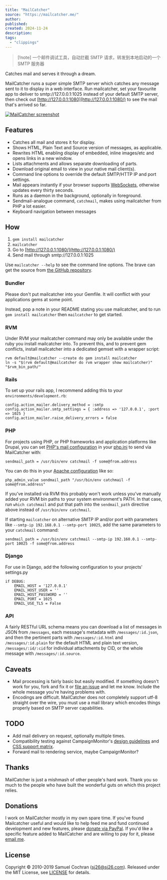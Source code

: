 ```yaml
---
title: "MailCatcher"
source: "https://mailcatcher.me/"
author:
published:
created: 2024-11-24
description:
tags:
  - "clippings"
---
```

> [!note] 一个邮件调试工具，自动拦截 SMTP 请求，转发到本地启动的一个 SMTP 服务器

Catches mail and serves it through a dream.

MailCatcher runs a super simple SMTP server which catches any message sent to it to display in a web interface. Run mailcatcher, set your favourite app to deliver to smtp://127.0.0.1:1025 instead of your default SMTP server, then check out [http://127.0.0.1:1080](http://127.0.0.1:1080/) to see the mail that's arrived so far.

[![MailCatcher screenshot](https://cloud.githubusercontent.com/assets/14028/14093249/4100f904-f598-11e5-936b-e6a396f18e39.png)](https://cloud.githubusercontent.com/assets/14028/14093249/4100f904-f598-11e5-936b-e6a396f18e39.png)

## Features

- Catches all mail and stores it for display.
- Shows HTML, Plain Text and Source version of messages, as applicable.
- Rewrites HTML enabling display of embedded, inline images/etc and opens links in a new window.
- Lists attachments and allows separate downloading of parts.
- Download original email to view in your native mail client(s).
- Command line options to override the default SMTP/HTTP IP and port settings.
- Mail appears instantly if your browser supports [WebSockets](http://www.whatwg.org/specs/web-socket-protocol/), otherwise updates every thirty seconds.
- Runs as a daemon in the background, optionally in foreground.
- Sendmail-analogue command, `catchmail`, makes using mailcatcher from PHP a lot easier.
- Keyboard navigation between messages

## How

1. `gem install mailcatcher`
2. `mailcatcher`
3. Go to [http://127.0.0.1:1080/](http://127.0.0.1:1080/)
4. Send mail through smtp://127.0.0.1:1025

Use `mailcatcher --help` to see the command line options. The brave can get the source from [the GitHub repository](https://github.com/sj26/mailcatcher).

### Bundler

Please don't put mailcatcher into your Gemfile. It will conflict with your applications gems at some point.

Instead, pop a note in your README stating you use mailcatcher, and to run `gem install mailcatcher` then `mailcatcher` to get started.

### RVM

Under RVM your mailcatcher command may only be available under the ruby you install mailcatcher into. To prevent this, and to prevent gem conflicts, install mailcatcher into a dedicated gemset with a wrapper script:

```
rvm default@mailcatcher --create do gem install mailcatcher
ln -s "$(rvm default@mailcatcher do rvm wrapper show mailcatcher)" "$rvm_bin_path/"
```

### Rails

To set up your rails app, I recommend adding this to your `environments/development.rb`:

```
config.action_mailer.delivery_method = :smtp
config.action_mailer.smtp_settings = { :address => '127.0.0.1', :port => 1025 }
config.action_mailer.raise_delivery_errors = false
```

### PHP

For projects using PHP, or PHP frameworks and application platforms like Drupal, you can set [PHP's mail configuration](http://www.php.net/manual/en/mail.configuration.php) in your [php.ini](http://www.php.net/manual/en/configuration.file.php) to send via MailCatcher with:

```
sendmail_path = /usr/bin/env catchmail -f some@from.address
```

You can do this in your [Apache configuration](http://php.net/manual/en/configuration.changes.php) like so:

```
php_admin_value sendmail_path "/usr/bin/env catchmail -f some@from.address"
```

If you've installed via RVM this probably won't work unless you've manually added your RVM bin paths to your system environment's PATH. In that case, run `which catchmail` and put that path into the `sendmail_path` directive above instead of `/usr/bin/env catchmail`.

If starting `mailcatcher` on alternative SMTP IP and/or port with parameters like `--smtp-ip 192.168.0.1 --smtp-port 10025`, add the same parameters to your `catchmail` command:

```
sendmail_path = /usr/bin/env catchmail --smtp-ip 192.160.0.1 --smtp-port 10025 -f some@from.address
```

### Django

For use in Django, add the following configuration to your projects' settings.py

```
if DEBUG:
    EMAIL_HOST = '127.0.0.1'
    EMAIL_HOST_USER = ''
    EMAIL_HOST_PASSWORD = ''
    EMAIL_PORT = 1025
    EMAIL_USE_TLS = False
```

### API

A fairly RESTful URL schema means you can download a list of messages in JSON from `/messages`, each message's metadata with `/messages/:id.json`, and then the pertinent parts with `/messages/:id.html` and `/messages/:id.plain` for the default HTML and plain text version, `/messages/:id/:cid` for individual attachments by CID, or the whole message with `/messages/:id.source`.

## Caveats

- Mail processing is fairly basic but easily modified. If something doesn't work for you, fork and fix it or [file an issue](https://github.com/sj26/mailcatcher/issues) and let me know. Include the whole message you're having problems with.
- Encodings are difficult. MailCatcher does not completely support utf-8 straight over the wire, you must use a mail library which encodes things properly based on SMTP server capabilities.

## TODO

- Add mail delivery on request, optionally multiple times.
- Compatibility testing against CampaignMonitor's [design guidelines](http://www.campaignmonitor.com/design-guidelines/) and [CSS support matrix](http://www.campaignmonitor.com/css/).
- Forward mail to rendering service, maybe CampaignMonitor?

## Thanks

MailCatcher is just a mishmash of other people's hard work. Thank you so much to the people who have built the wonderful guts on which this project relies.

## Donations

I work on MailCatcher mostly in my own spare time. If you've found Mailcatcher useful and would like to help feed me and fund continued development and new features, please [donate via PayPal](https://www.paypal.com/cgi-bin/webscr?cmd=_s-xclick&hosted_button_id=522WUPLRWUSKE). If you'd like a specific feature added to MailCatcher and are willing to pay for it, please [email me](https://mailcatcher.me/).

## License

Copyright © 2010-2019 Samuel Cochran ([sj26@sj26.com](https://mailcatcher.me/)). Released under the MIT License, see [LICENSE](https://github.com/sj26/mailcatcher/blob/master/LICENSE) for details.
